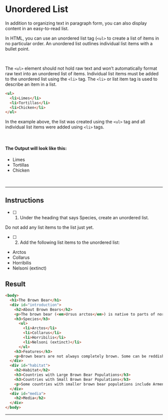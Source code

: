 # Unordered List

In addition to organizing text in paragraph form, you can also display content in an easy-to-read list.


<p>

In HTML, you can use an unordered list tag (`<ul>` to create a list of items in no particular order. An unordered list outlines individual list items with a bullet point.

</br>


The `<ul>` element should not hold raw text and won’t automatically format raw text into an unordered list of items. Individual list items must be added to the unordered list using the `<li>` tag. The `<li>` or list item tag is used to describe an item in a list.

</p>

``` html
<ul>
  <li>Limes</li>
  <li>Tortillas</li>
  <li>Chicken</li>
</ul>
```

<p>

In the example above, the list was created using the `<ul>` tag and all individual list items were added using `<li>` tags.

</p>
</br>

#### The Output will look like this:
<ul>
  <li>Limes</li>
  <li>Tortillas</li>
  <li>Chicken</li>
</ul>

</br>

***
## Instructions

- [ ] 1. Under the heading that says Species, create an unordered list.

Do not add any list items to the list just yet.

- [ ] 2. Add the following list items to the unordered list:

<ul>
  <li>Arctos</li>
  <li>Collarus</li>
  <li>Horribilis</li>
  <li>Nelsoni (extinct)</li>
</ul>

## Result

``` html
<body>
  <h1>The Brown Bear</h1>
  <div id="introduction">
    <h2>About Brown Bears</h2>
    <p>The brown bear (<em>Ursus arctos</em>) is native to parts of northern Eurasia and North America. Its conservation status is currently <strong>Least Concern</strong>. <br><br> There are many subspecies within the brown bear species, including the Atlas bear and the Himalayan brown bear.</p>
    <h3>Species</h3>
      <ul>
        <li>Arctos</li>
        <li>Collarus</li>
        <li>Horribilis</li>
        <li>Nelsoni (extinct)</li>
      </ul>
    <h3>Features</h3>
    <p>Brown bears are not always completely brown. Some can be reddish or yellowish. They have very large, curved claws and huge paws. Male brown bears are often 30% larger than female brown bears. They can range from 5 feet to 9 feet from head to toe.</p>
  </div>
  <div id="habitat">
    <h2>Habitat</h2>
    <h3>Countries with Large Brown Bear Populations</h3>
    <h3>Countries with Small Brown Bear Populations</h3>
    <p>Some countries with smaller brown bear populations include Armenia, Belarus, Bulgaria, China, Finland, France, Greece, India, Japan, Nepal, Poland, Romania, Slovenia, Turkmenistan, and Uzbekistan.</p>
  </div>
  <div id="media">
    <h2>Media</h2>
  </div>
</body>


```

<hr>



